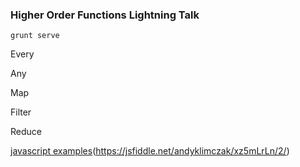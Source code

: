 ### Higher Order Functions Lightning Talk

`grunt serve`

Every

Any

Map

Filter

Reduce

[javascript examples]()(https://jsfiddle.net/andyklimczak/xz5mLrLn/2/)

